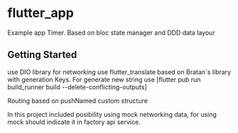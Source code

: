 # flutter_app

Example app Timer. Based on bloc state manager and DDD data layour

## Getting Started

use DIO library for networking
use flutter_translate based on Bratan`s library with generation Keys. For generate new string use  [flutter pub run build_runner build --delete-conflicting-outputs]

Routing based on pushNamed custom structure

In this project included posibility using mock networking data, for using mock should indicate it in factory api service.  
